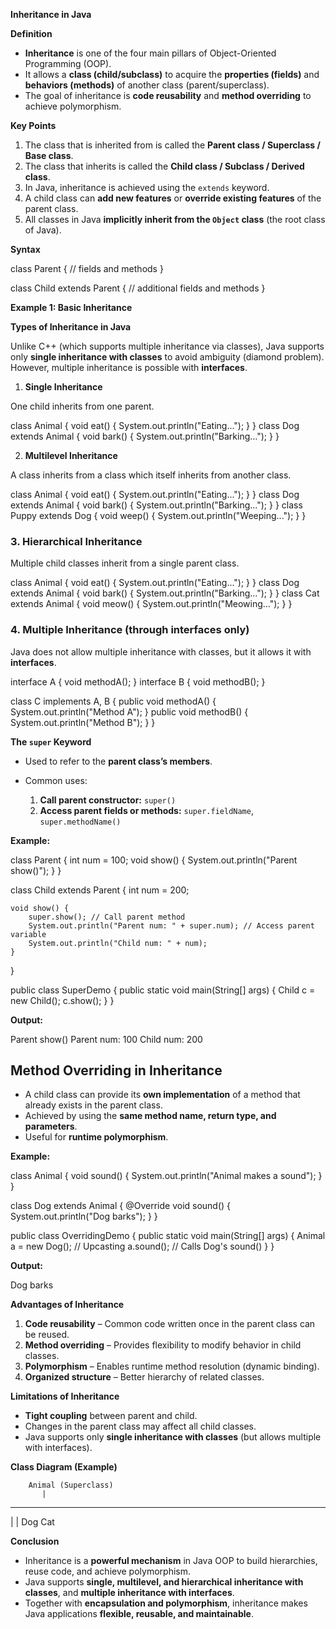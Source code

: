 
 **Inheritance in Java**

**Definition**

* **Inheritance** is one of the four main pillars of Object-Oriented Programming (OOP).
* It allows a **class (child/subclass)** to acquire the **properties (fields)** and **behaviors (methods)** of another class (parent/superclass).
* The goal of inheritance is **code reusability** and **method overriding** to achieve polymorphism.


**Key Points**

1. The class that is inherited from is called the **Parent class / Superclass / Base class**.
2. The class that inherits is called the **Child class / Subclass / Derived class**.
3. In Java, inheritance is achieved using the `extends` keyword.
4. A child class can **add new features** or **override existing features** of the parent class.
5. All classes in Java **implicitly inherit from the `Object` class** (the root class of Java).


**Syntax**

class Parent {
    // fields and methods
}

class Child extends Parent {
    // additional fields and methods
}

**Example 1: Basic Inheritance**





**Types of Inheritance in Java**

Unlike C++ (which supports multiple inheritance via classes), Java supports only **single inheritance with classes** to avoid ambiguity (diamond problem).
However, multiple inheritance is possible with **interfaces**.

1. **Single Inheritance**

One child inherits from one parent.


class Animal { void eat() { System.out.println("Eating..."); } }
class Dog extends Animal { void bark() { System.out.println("Barking..."); } }

 2. **Multilevel Inheritance**

A class inherits from a class which itself inherits from another class.


class Animal { void eat() { System.out.println("Eating..."); } }
class Dog extends Animal { void bark() { System.out.println("Barking..."); } }
class Puppy extends Dog { void weep() { System.out.println("Weeping..."); } }


### 3. **Hierarchical Inheritance**

Multiple child classes inherit from a single parent class.


class Animal { void eat() { System.out.println("Eating..."); } }
class Dog extends Animal { void bark() { System.out.println("Barking..."); } }
class Cat extends Animal { void meow() { System.out.println("Meowing..."); } }


### 4. **Multiple Inheritance (through interfaces only)**

Java does not allow multiple inheritance with classes, but it allows it with **interfaces**.

interface A { void methodA(); }
interface B { void methodB(); }

class C implements A, B {
    public void methodA() { System.out.println("Method A"); }
    public void methodB() { System.out.println("Method B"); }
}


 **The `super` Keyword**

* Used to refer to the **parent class’s members**.
* Common uses:

  1. **Call parent constructor:** `super()`
  2. **Access parent fields or methods:** `super.fieldName`, `super.methodName()`

**Example:**


class Parent {
    int num = 100;
    void show() {
        System.out.println("Parent show()");
    }
}

class Child extends Parent {
    int num = 200;

    void show() {
        super.show(); // Call parent method
        System.out.println("Parent num: " + super.num); // Access parent variable
        System.out.println("Child num: " + num);
    }
}

public class SuperDemo {
    public static void main(String[] args) {
        Child c = new Child();
        c.show();
    }
}


**Output:**


Parent show()
Parent num: 100
Child num: 200


## **Method Overriding in Inheritance**

* A child class can provide its **own implementation** of a method that already exists in the parent class.
* Achieved by using the **same method name, return type, and parameters**.
* Useful for **runtime polymorphism**.

**Example:**

class Animal {
    void sound() {
        System.out.println("Animal makes a sound");
    }
}

class Dog extends Animal {
    @Override
    void sound() {
        System.out.println("Dog barks");
    }
}

public class OverridingDemo {
    public static void main(String[] args) {
        Animal a = new Dog(); // Upcasting
        a.sound(); // Calls Dog's sound()
    }
}


**Output:**


Dog barks

 **Advantages of Inheritance**

1. **Code reusability** – Common code written once in the parent class can be reused.
2. **Method overriding** – Provides flexibility to modify behavior in child classes.
3. **Polymorphism** – Enables runtime method resolution (dynamic binding).
4. **Organized structure** – Better hierarchy of related classes.

**Limitations of Inheritance**

* **Tight coupling** between parent and child.
* Changes in the parent class may affect all child classes.
* Java supports only **single inheritance with classes** (but allows multiple with interfaces).


**Class Diagram (Example)**

        Animal (Superclass)
           |
   -------------------
   |                 |
  Dog               Cat

 **Conclusion**

* Inheritance is a **powerful mechanism** in Java OOP to build hierarchies, reuse code, and achieve polymorphism.
* Java supports **single, multilevel, and hierarchical inheritance with classes**, and **multiple inheritance with interfaces**.
* Together with **encapsulation and polymorphism**, inheritance makes Java applications **flexible, reusable, and maintainable**.


